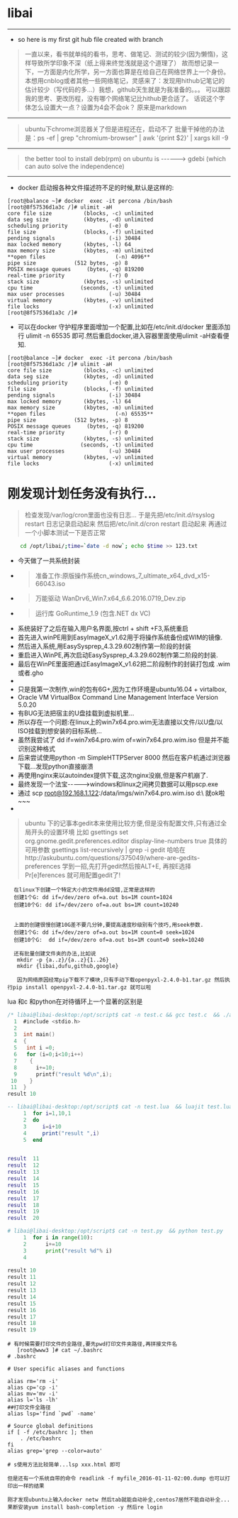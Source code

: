 # libai

***

* so here is my first git hub file created with branch

 > 一直以来，看书就单纯的看书，思考、做笔记、测试的较少(因为懒惰)，这样导致所学印象不深（纸上得来终觉浅就是这个道理了）
故而想记录一下，一方面是内化所学，另一方面也算是在给自己在网络世界上一个身份。
本想用cnblog或者其他一些网络笔记，灵感来了：发现用hithub记笔记的估计较少（写代码的多...）我想，github天生就是为我准备的。。。
可以跟踪我的思考、更改历程，没有哪个网络笔记比hithub更合适了。
话说这个字体怎么设置大一点？设置为4会不会ok？ 原来是markdown

***

> ubuntu下chrome浏览器关了但是进程还在，启动不了
批量干掉他的办法是：ps -ef | grep "chromium-browser" | awk '{print $2}' | xargs kill -9

***

> the better tool to install deb(rpm) on ubuntu is ------> gdebi (which can auto solve the independence)

***

* docker 启动报各种文件描述符不足的时候,默认是这样的: 

```
[root@balance ~]# docker  exec -it percona /bin/bash 
[root@8f57536d1a3c /]# ulimit -aH
core file size          (blocks, -c) unlimited
data seg size           (kbytes, -d) unlimited
scheduling priority             (-e) 0
file size               (blocks, -f) unlimited
pending signals                 (-i) 30484
max locked memory       (kbytes, -l) 64
max memory size         (kbytes, -m) unlimited
**open files                      (-n) 4096**
pipe size            (512 bytes, -p) 8
POSIX message queues     (bytes, -q) 819200
real-time priority              (-r) 0
stack size              (kbytes, -s) unlimited
cpu time               (seconds, -t) unlimited
max user processes              (-u) 30484
virtual memory          (kbytes, -v) unlimited
file locks                      (-x) unlimited
[root@8f57536d1a3c /]# 
```

* 可以在docker 守护程序里面增加一个配置,比如在/etc/init.d/docker 里面添加行 ulimit -n 65535  即可.然后重启docker,进入容器里面使用ulimit -aH查看便知.

```
[root@balance ~]# docker  exec -it percona /bin/bash
[root@8f57536d1a3c /]# ulimit -aH
core file size          (blocks, -c) unlimited
data seg size           (kbytes, -d) unlimited
scheduling priority             (-e) 0
file size               (blocks, -f) unlimited
pending signals                 (-i) 30484
max locked memory       (kbytes, -l) 64
max memory size         (kbytes, -m) unlimited
**open files                      (-n) 65535**
pipe size            (512 bytes, -p) 8
POSIX message queues     (bytes, -q) 819200
real-time priority              (-r) 0
stack size              (kbytes, -s) unlimited
cpu time               (seconds, -t) unlimited 
max user processes              (-u) 30484 
virtual memory          (kbytes, -v) unlimited 
file locks                      (-x) unlimited 
```

# 刚发现计划任务没有执行...
> 检查发现/var/log/cron里面也没有日志...
> 于是先把/etc/init.d/rsyslog restart  日志记录启动起来
> 然后把/etc/init.d/cron restart 启动起来
> 再通过一个小脚本测试一下是否正常 
``` bash
    cd /opt/libai/;time=`date -d now`; echo $time >> 123.txt
```

-  今天做了一共系统封装
-  > 准备工作:原版操作系统cn_windows_7_ultimate_x64_dvd_x15-66043.iso
-  > 万能驱动 WanDrv6_Win7.x64_6.6.2016.0719_Dev.zip
-  > 运行库 GoRuntime_1.9 (包含.NET dx VC)
-  系统装好了之后在输入用户名界面,按ctrl + shift +F3,系统重启
-  首先进入winPE用到EasyImageX_v1.62用于将操作系统备份成WIM的镜像.
-  然后进入系统,用EasySysprep_4.3.29.602制作第一阶段的封装
-  重启进入WinPE,再次启动EasySysprep_4.3.29.602制作第二阶段的封装.
-  最后在WinPE里面把通过EasyImageX_v1.62把二阶段制作的封装打包成 .wim 或者.gho
-  
-  只是我第一次制作,win的包有6G+,因为工作环境是ubuntu16.04 + virtalbox,
-  Oracle VM VirtualBox Command Line Management Interface Version 5.0.20
-  有BUG无法把宿主的U盘挂载到虚拟机里...
-  所以存在一个问题:在linux上的win7x64.pro.wim无法直接以文件/以U盘/以ISO挂载到想安装的目标系统...
-  虽然我尝试了 dd if=win7x64.pro.wim of=win7x64.pro.wim.iso 但是并不能识别这种格式
-  后来尝试使用python -m SimpleHTTPServer 8000  然后在客户机通过浏览器下载...发现python直接崩溃
-  再使用nginx来以autoindex提供下载,这次nginx没崩,但是客户机崩了.
-  最终发现一个法宝----->windows和linux之间拷贝数据可以用pscp.exe
-  通过 scp root@192.168.1.122:/data/imgs/win7x64.pro.wim.iso d:\   就ok啦~~~
-  

>  ubuntu 下的记事本gedit本来使用比较方便,但是没有配置文件,只有通过全局开头的设置环境
> 比如 gsettings set org.gnome.gedit.preferences.editor display-line-numbers true
> 具体的可用参数 gsettings list-recursively  | grep -i gedit
> 哈哈在http://askubuntu.com/questions/375049/where-are-gedits-preferences 学到一招,先打开gedit然后按ALT+E,
> 再按E选择Pr[e]ferences 就可用配置gedit了!

```
  在linux下创建一个特定大小的文件用dd没错,正常是这样的
  创建1个G: dd if=/dev/zero of=a.out bs=1M count=1024
  创建10个G: dd if=/dev/zero of=a.out bs=1M count=10240
  
  
  上面的创建很慢创建10G差不要几分钟,要提高速度秒级别有个技巧,用seek参数.
  创建1个G: dd if=/dev/zero of=a.out bs=1M count=0 seek=1024
  创建10个G:  dd if=/dev/zero of=a.out bs=1M count=0 seek=10240

  还有批量创建文件夹的办法,比如说
   mkdir -p {a..z}/{a..z}{1..26}
   mkdir {libai,dufu,github,google}
   
   因为网络原因经常pip下载不了模块,只有手动下载openpyxl-2.4.0-b1.tar.gz 然后执行pip install openpyxl-2.4.0-b1.tar.gz 就可以啦
   ```
   
   lua 和c 和python在对待循环上一个显著的区别是
   
   ``` c
  /* libai@libai-desktop:/opt/script$ cat -n test.c && gcc test.c  && ./a.out */
     1	#include <stdio.h>
     2	
     3	int main()
     4	{
     5	 int i =0;
     6	 for (i=0;i<10;i++)
     7	  {
     8	    i+=10;
     9	    printf("result %d\n",i);
    10	  }
    11	}
result 10
```


``` lua
-- libai@libai-desktop:/opt/script$ cat -n test.lua  && luajit test.lua 
     1	for i=1,10,1
     2	do
     3	   i=i+10
     4	   print("result ",i)
     5	end


result 	11
result 	12
result 	13
result 	14
result 	15
result 	16
result 	17
result 	18
result 	19
result 	20
```


``` python
# libai@libai-desktop:/opt/script$ cat -n test.py  && python test.py
     1	for i in range(10):
     2	    i+=10
     3	    print("result %d"% i)
     4	
   
result 10
result 11
result 12
result 13
result 14
result 15
result 16
result 17
result 18
result 19
```  

``` shell
# 有时候需要打印文件的全路径,要先pwd打印文件夹路径,再拼接文件名
   [root@www3 ]# cat ~/.bashrc 
# .bashrc

# User specific aliases and functions

alias rm='rm -i'
alias cp='cp -i'
alias mv='mv -i'
alias l='ls -lh'
##打印文件全路径
alias lsp='find `pwd` -name'

# Source global definitions
if [ -f /etc/bashrc ]; then
	. /etc/bashrc
fi
alias grep='grep --color=auto'

# s使用方法比较简单...lsp xxx.html 即可

但是还有一个系统自带的命令 readlink -f myfile_2016-01-11-02:00.dump 也可以打印出一样的结果

刚才发现ubuntu上输入docker netw 然后tab就能自动补全,centos7居然不能自动补全...果断安装yum install bash-completion -y 然后re login

```



